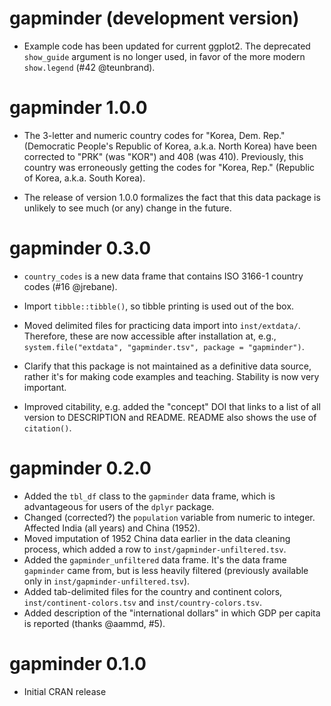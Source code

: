 # gapminder (development version)

* Example code has been updated for current ggplot2. The deprecated `show_guide` argument is no longer used, in favor of the more modern `show.legend` (#42 @teunbrand).

# gapminder 1.0.0

* The 3-letter and numeric country codes for "Korea, Dem. Rep." (Democratic People's Republic of Korea, a.k.a. North Korea) have been corrected to "PRK" (was "KOR") and 408 (was 410). Previously, this country was erroneously getting the codes for "Korea, Rep." (Republic of Korea, a.k.a. South Korea).

* The release of version 1.0.0 formalizes the fact that this data package is unlikely to see much (or any) change in the future.

# gapminder 0.3.0

* `country_codes` is a new data frame that contains ISO 3166-1 country codes (#16 @jrebane).

* Import `tibble::tibble()`, so tibble printing is used out of the box.

* Moved delimited files for practicing data import into `inst/extdata/`. Therefore, these are now accessible after installation at, e.g., `system.file("extdata", "gapminder.tsv", package = "gapminder")`.

* Clarify that this package is not maintained as a definitive data source, rather it's for making code examples and teaching. Stability is now very important.

* Improved citability, e.g. added the "concept" DOI that links to a list of all version to DESCRIPTION and README. README also shows the use of `citation()`.

# gapminder 0.2.0

  * Added the `tbl_df` class to the `gapminder` data frame, which is advantageous for users of the `dplyr` package.
  * Changed (corrected?) the `population` variable from numeric to integer. Affected India (all years) and China (1952).
  * Moved imputation of 1952 China data earlier in the data cleaning process, which added a row to `inst/gapminder-unfiltered.tsv`.
  * Added the  `gapminder_unfiltered` data frame. It's the data frame `gapminder` came from, but is less heavily filtered (previously available only in `inst/gapminder-unfiltered.tsv`).
  * Added tab-delimited files for the country and continent colors, `inst/continent-colors.tsv` and `inst/country-colors.tsv`.
  * Added description of the "international dollars" in which GDP per capita is reported (thanks @aammd, #5).

# gapminder 0.1.0

  * Initial CRAN release

